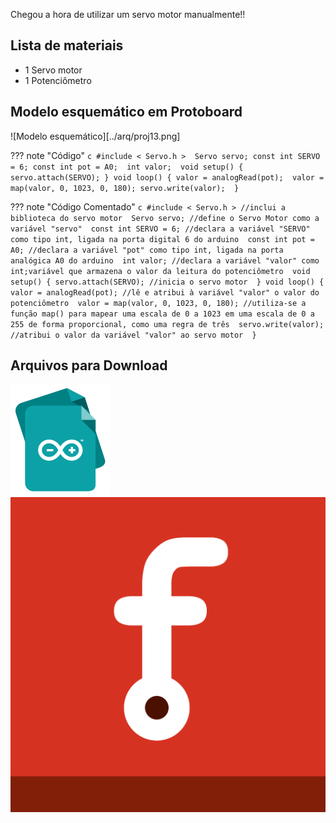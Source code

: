 Chegou a hora de utilizar um servo motor manualmente!!

## Lista de materiais

 - 1 Servo motor
 - 1 Potenciômetro

## Modelo esquemático em Protoboard

![Modelo esquemático][../arq/proj13.png]
	
??? note "Código"
    ```c
	#include < Servo.h > 
	  Servo servo;
	const int SERVO = 6;
	const int pot = A0; 
	int valor; 
	void setup() {
	  servo.attach(SERVO);
	}
	void loop() {
	  valor = analogRead(pot); 
	  valor = map(valor, 0, 1023, 0, 180);
	  servo.write(valor); 
	}
    ```


??? note "Código Comentado"
    ```c
	#include < Servo.h > //inclui a biblioteca do servo motor 
	  Servo servo; //define o Servo Motor como a variável "servo" 
	const int SERVO = 6; //declara a variável "SERVO" como tipo int, ligada na porta digital 6 do arduino 
	const int pot = A0; //declara a variável "pot" como tipo int, ligada na porta analógica A0 do arduino 
	int valor; //declara a variável "valor" como int;variável que armazena o valor da leitura do potenciômetro 
	void setup() {
	  servo.attach(SERVO); //inicia o servo motor 
	}
	void loop() {
	  valor = analogRead(pot); //lê e atribui à variável "valor" o valor do potenciômetro 
	  valor = map(valor, 0, 1023, 0, 180); //utiliza-se a função map() para mapear uma escala de 0 a 1023 em uma escala de 0 a 255 de forma proporcional, como uma regra de três 
	  servo.write(valor); //atribui o valor da variável "valor" ao servo motor 
	}
    ```

## Arquivos para Download

[![Arquivo ino](../arq/ino.png)](../arq/proj13.ino)          [![Arquivo fzz](../arq/fzz.png)](../arq/proj13.fzz)


